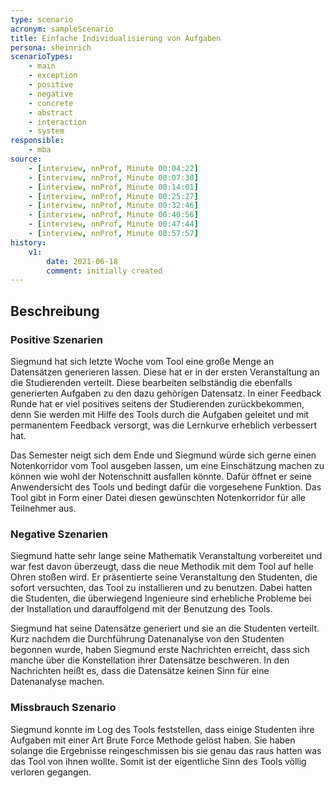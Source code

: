```yaml
---
type: scenario
acronym: sampleScenario
title: Einfache Individualisierung von Aufgaben
persona: sheinrich
scenarioTypes:
    - main
    - exception
    - positive
    - negative
    - concrete
    - abstract
    - interaction
    - system
responsible:
    - mba
source:
    - [interview, nnProf, Minute 00:04:22]
    - [interview, nnProf, Minute 00:07:30]
    - [interview, nnProf, Minute 00:14:01]
    - [interview, nnProf, Minute 00:25:27]
    - [interview, nnProf, Minute 00:32:46]
    - [interview, nnProf, Minute 00:40:56]
    - [interview, nnProf, Minute 00:47:44]
    - [interview, nnProf, Minute 00:57:57]
history:
    v1:
        date: 2021-06-18
        comment: initially created
---
```


## Beschreibung

### Positive Szenarien

Siegmund hat sich letzte Woche vom Tool eine große Menge an Datensätzen generieren lassen. Diese hat er in der ersten Veranstaltung an die Studierenden verteilt. Diese bearbeiten selbständig die ebenfalls generierten Aufgaben zu den dazu gehörigen Datensatz. In einer Feedback Runde hat er viel positives seitens der Studierenden zurückbekommen, denn Sie werden mit Hilfe des Tools durch die Aufgaben geleitet und mit permanentem Feedback versorgt, was die Lernkurve erheblich verbessert hat.

Das Semester neigt sich dem Ende und Siegmund würde sich gerne einen Notenkorridor vom Tool ausgeben lassen, um eine Einschätzung machen zu können wie wohl der Notenschnitt ausfallen könnte. Dafür öffnet er seine Anwendersicht des Tools und bedingt dafür die vorgesehene Funktion. Das Tool gibt in Form einer Datei diesen gewünschten Notenkorridor für alle Teilnehmer aus.

### Negative Szenarien

Siegmund hatte sehr lange seine Mathematik Veranstaltung vorbereitet und war fest davon überzeugt, dass die neue Methodik mit dem Tool auf helle Ohren stoßen wird. Er präsentierte seine Veranstaltung den Studenten, die sofort versuchten, das Tool zu installieren und zu benutzen. Dabei hatten die Studenten, die überwiegend Ingenieure sind erhebliche Probleme bei der Installation und darauffolgend mit der Benutzung des Tools.

Siegmund hat seine Datensätze generiert und sie an die Studenten verteilt. Kurz nachdem die Durchführung Datenanalyse von den Studenten begonnen wurde, haben Siegmund erste Nachrichten erreicht, dass sich manche über die Konstellation ihrer Datensätze beschweren. In den Nachrichten heißt es, dass die Datensätze keinen Sinn für eine Datenanalyse machen. 

### Missbrauch Szenario

Siegmund konnte im Log des Tools feststellen, dass einige Studenten ihre Aufgaben mit einer Art Brute Force Methode gelöst haben. Sie haben solange die Ergebnisse reingeschmissen bis sie genau das raus hatten was das Tool von ihnen wollte. Somit ist der eigentliche Sinn des Tools völlig verloren gegangen. 
